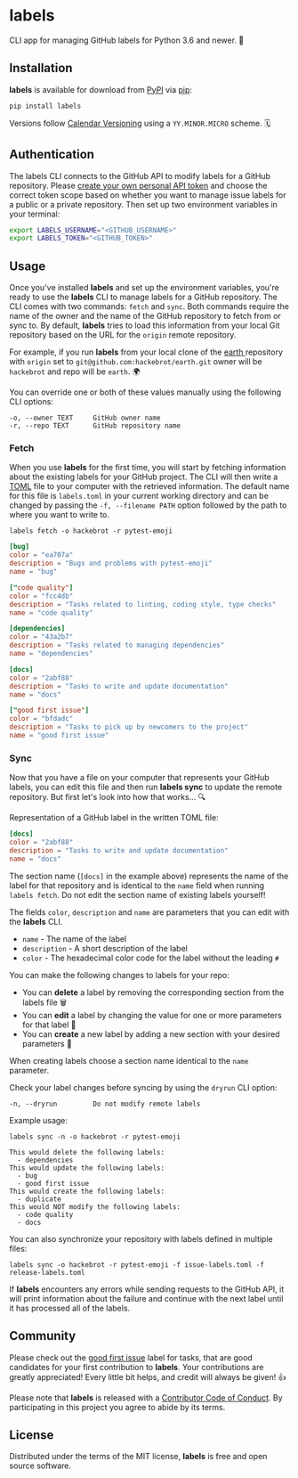 # labels

CLI app for managing GitHub labels for Python 3.6 and newer. 📝

## Installation

**labels** is available for download from [PyPI][PyPI] via [pip][pip]:

```text
pip install labels
```

Versions follow [Calendar Versioning][calver] using a `YY.MINOR.MICRO` scheme. 🗓

## Authentication

The labels CLI connects to the GitHub API to modify labels for a GitHub
repository. Please [create your own personal API token][create token] and
choose the correct token scope based on whether you want to manage issue
labels for a public or a private repository. Then set up two environment
variables in your terminal:

```bash
export LABELS_USERNAME="<GITHUB_USERNAME>"
export LABELS_TOKEN="<GITHUB_TOKEN>"
```

## Usage

Once you've installed **labels** and set up the environment variables, you're
ready to use the **labels** CLI to manage labels for a GitHub repository. The
CLI comes with two commands: ``fetch`` and ``sync``. Both commands require
the name of the owner and the name of the GitHub repository to fetch from or
sync to. By default, **labels** tries to load this information from your
local Git repository based on the URL for the `origin` remote repository.

For example, if you run **labels** from your local clone of the [earth
][earth_repo] repository with `origin` set to
`git@github.com:hackebrot/earth.git` owner will be `hackebrot` and repo will
be `earth`. 🌍

You can override one or both of these values manually using the following CLI
options:

```text
-o, --owner TEXT     GitHub owner name
-r, --repo TEXT      GitHub repository name
```

### Fetch

When you use **labels** for the first time, you will start by fetching
information about the existing labels for your GitHub project. The CLI will
then write a [TOML][toml] file to your computer with the retrieved
information. The default name for this file is ``labels.toml`` in your
current working directory and can be changed by passing the ``-f, --filename
PATH`` option followed by the path to where you want to write to.

```text
labels fetch -o hackebrot -r pytest-emoji
```

```toml
[bug]
color = "ea707a"
description = "Bugs and problems with pytest-emoji"
name = "bug"

["code quality"]
color = "fcc4db"
description = "Tasks related to linting, coding style, type checks"
name = "code quality"

[dependencies]
color = "43a2b7"
description = "Tasks related to managing dependencies"
name = "dependencies"

[docs]
color = "2abf88"
description = "Tasks to write and update documentation"
name = "docs"

["good first issue"]
color = "bfdadc"
description = "Tasks to pick up by newcomers to the project"
name = "good first issue"
```

### Sync

Now that you have a file on your computer that represents your GitHub labels,
you can edit this file and then run **labels sync** to update the remote
repository. But first let's look into how that works... 🔍

Representation of a GitHub label in the written TOML file:

```toml
[docs]
color = "2abf88"
description = "Tasks to write and update documentation"
name = "docs"
```

The section name (``[docs]`` in the example above) represents the name of the
label for that repository and is identical to the ``name`` field when running
``labels fetch``. Do not edit the section name of existing labels yourself!

The fields ``color``, ``description`` and ``name`` are parameters that you
can edit with the **labels** CLI.

- ``name`` - The name of the label
- ``description`` - A short description of the label
- ``color`` - The hexadecimal color code for the label without the leading ``#``

You can make the following changes to labels for your repo:

- You can **delete** a label by removing the corresponding section from the
labels file 🗑
- You can **edit** a label by changing the value for one or more parameters for
that label 🎨
- You can **create** a new label by adding a new section with your desired
parameters 📝

When creating labels choose a section name identical to the ``name``
parameter.

Check your label changes before syncing by using the ``dryrun`` CLI option:

```text
-n, --dryrun         Do not modify remote labels
```

Example usage:

```text
labels sync -n -o hackebrot -r pytest-emoji
```

```text
This would delete the following labels:
  - dependencies
This would update the following labels:
  - bug
  - good first issue
This would create the following labels:
  - duplicate
This would NOT modify the following labels:
  - code quality
  - docs
```

You can also synchronize your repository with labels defined in multiple files:

```text
labels sync -o hackebrot -r pytest-emoji -f issue-labels.toml -f release-labels.toml
```

If **labels** encounters any errors while sending requests to the GitHub API,
it will print information about the failure and continue with the next label
until it has processed all of the labels.

## Community

Please check out the [good first issue][good first issue] label for tasks,
that are good candidates for your first contribution to
**labels**. Your contributions are greatly
appreciated! Every little bit helps, and credit will always be given! 👍

Please note that **labels** is released with a [Contributor Code of
Conduct][code of conduct]. By participating in this project you agree to
abide by its terms.

## License

Distributed under the terms of the MIT license, **labels** is free and open
source software.

[PyPI]: https://pypi.org/project/labels/
[calver]: https://calver.org
[code of conduct]: https://github.com/hackebrot/labels/blob/main/CODE_OF_CONDUCT.md
[contributing]: https://github.com/hackebrot/labels/blob/main/.github/CONTRIBUTING.md
[create token]: https://blog.github.com/2013-05-16-personal-api-tokens/
[earth_repo]: https://github.com/hackebrot/earth
[good first issue]: https://github.com/hackebrot/labels/labels/good%20first%20issue
[pip]: https://pypi.org/project/pip/
[toml]: https://github.com/toml-lang/toml
